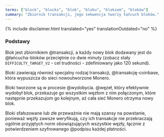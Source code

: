 ```yaml
---
terms: ["block", "blocks", "blok", "bloku", "blokiem", "bloków"]
summary: "Zbiornik transakcji, jego sekwencja tworzy łańcuch bloków."
---
```


{% include disclaimer.html translated="yes" translationOutdated="no" %}
### Podstawy

Blok jest zbiornikiem @transakcji, a każdy nowy blok dodawany jest do @łańcucha-bloków przeciętnie co dwie minuty (zobacz stały `DIFFICULTY_TARGET_V2` - cel trudności - zdefiniowany jako 120 sekund).

Bloki zawierają również specjalny rodzaj transakcji, @transakcję-coinbase, która wypuszcza do sieci nowoutworzone Monero.

Bloki tworzone są w procesie @wydobycia. @węzeł, który efektywnie wydobył blok, przekazuje go wszystkim węzłom z nim połączonym, które następnie przekazujom go kolejnym, aż cała sieć Monero otrzyma nowy blok.

Bloki sfałszowane lub złe przeważnie nie mają szansy na powstanie, ponieważ węzły zawsze weryfikują, czy ich transakcje nie przekraczają ogólnie przyjętych norm obowiązujących wszystkie węzły, łącznie z potwierdzeniem szyfrowanego @podpisu każdej płatności.
